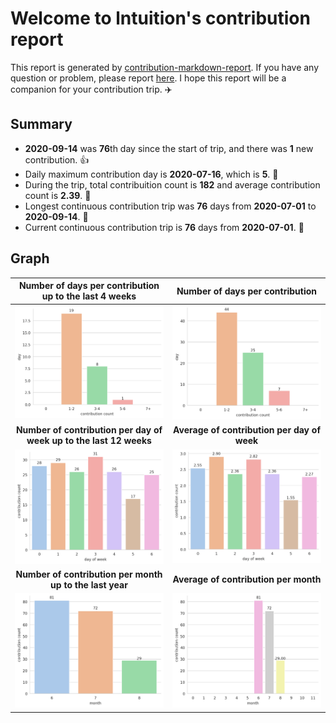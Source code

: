 
# Welcome to lntuition's contribution report

This report is generated by [contribution-markdown-report](https://github.com/lntuition/contribution-markdown-report).
If you have any question or problem, please report [here](https://github.com/lntuition/contribution-markdown-report/issues).
I hope this report will be a companion for your contribution trip. :airplane:

## Summary
- **2020-09-14** was **76**th day since the start of trip, and there was **1** new contribution. :+1:
- Daily maximum contribution day is **2020-07-16**, which is **5**. :muscle:
- During the trip, total contribuition count is **182** and average contribution count is **2.39**. :clap:
- Longest continuous contribution trip was **76** days from **2020-07-01** to **2020-09-14**. :walking:
- Current continuous contribution trip is **76** days from **2020-07-01**. :running:
## Graph
| **Number of days per contribution up to the last 4 weeks** | **Number of days per contribution** |
|:--:|:--:|
| ![](asset/count_sum_recent.png) | ![](asset/count_sum_full.png) |
| **Number of contribution per day of week up to the last 12 weeks** | **Average of contribution per day of week** |
| ![](asset/dayofweek_sum_recent.png) | ![](asset/dayofweek_mean_full.png) |
| **Number of contribution per month up to the last year** | **Average of contribution per month** |
| ![](asset/month_sum_recent.png) | ![](asset/month_mean_full.png) |